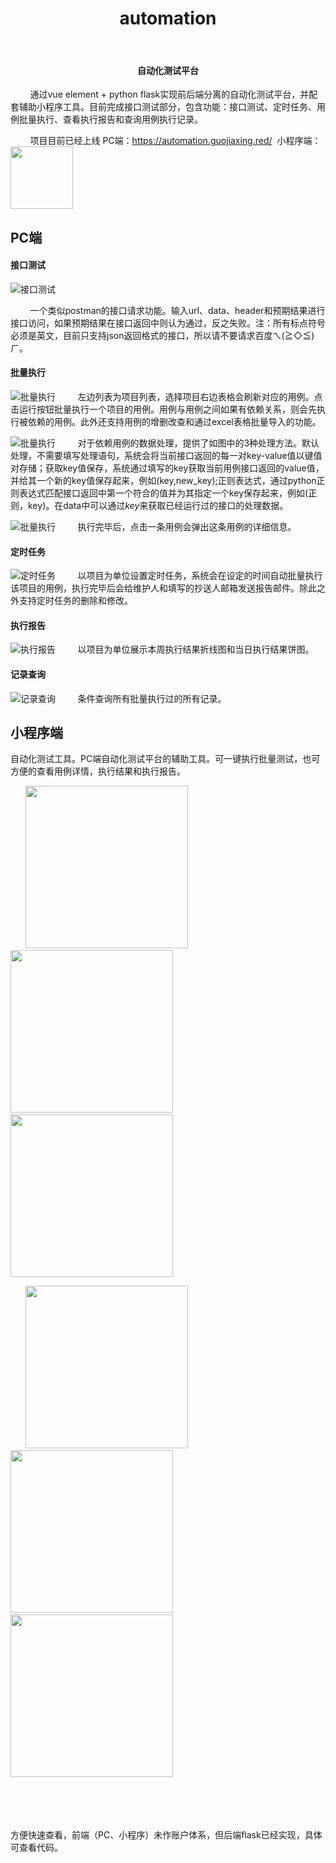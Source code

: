<h1 align="center">automation</h1>
<br>
<h4 align="center">自动化测试平台</h4>

&nbsp;&nbsp;&nbsp;&nbsp;&nbsp;&nbsp;&nbsp;&nbsp;通过vue element + python flask实现前后端分离的自动化测试平台，并配套辅助小程序工具。目前完成接口测试部分，包含功能：接口测试、定时任务、用例批量执行、查看执行报告和查询用例执行记录。

&nbsp;&nbsp;&nbsp;&nbsp;&nbsp;&nbsp;&nbsp;&nbsp;项目目前已经上线 PC端：https://automation.guojiaxing.red/ &nbsp;小程序端：<img src="https://github.com/guojiaxing1995/automation/blob/master/github_img/wei-mini.jpg" width="100"/>

## PC端
#### 接口测试
![接口测试](https://github.com/guojiaxing1995/automation/blob/master/github_img/接口测试.jpg)

&nbsp;&nbsp;&nbsp;&nbsp;&nbsp;&nbsp;&nbsp;&nbsp;一个类似postman的接口请求功能。输入url、data、header和预期结果进行接口访问，如果预期结果在接口返回中则认为通过，反之失败。注：所有标点符号必须是英文，目前只支持json返回格式的接口，所以请不要请求百度ㄟ(≧◇≦)ㄏ。

#### 批量执行
![批量执行](https://github.com/guojiaxing1995/automation/blob/master/github_img/批量执行1.jpg)
&nbsp;&nbsp;&nbsp;&nbsp;&nbsp;&nbsp;&nbsp;&nbsp;左边列表为项目列表，选择项目右边表格会刷新对应的用例。点击运行按钮批量执行一个项目的用例。用例与用例之间如果有依赖关系，则会先执行被依赖的用例。此外还支持用例的增删改查和通过excel表格批量导入的功能。

![批量执行](https://github.com/guojiaxing1995/automation/blob/master/github_img/批量执行2.jpg)
&nbsp;&nbsp;&nbsp;&nbsp;&nbsp;&nbsp;&nbsp;&nbsp;对于依赖用例的数据处理，提供了如图中的3种处理方法。默认处理，不需要填写处理语句，系统会将当前接口返回的每一对key-value值以键值对存储；获取key值保存，系统通过填写的key获取当前用例接口返回的value值，并给其一个新的key值保存起来，例如(key,new_key);正则表达式，通过python正则表达式匹配接口返回中第一个符合的值并为其指定一个key保存起来，例如(正则，key)。在data中可以通过$key$来获取已经运行过的接口的处理数据。

![批量执行](https://github.com/guojiaxing1995/automation/blob/master/github_img/批量执行3.jpg)
&nbsp;&nbsp;&nbsp;&nbsp;&nbsp;&nbsp;&nbsp;&nbsp;执行完毕后，点击一条用例会弹出这条用例的详细信息。

#### 定时任务
![定时任务](https://github.com/guojiaxing1995/automation/blob/master/github_img/定时任务.jpg)
&nbsp;&nbsp;&nbsp;&nbsp;&nbsp;&nbsp;&nbsp;&nbsp;以项目为单位设置定时任务，系统会在设定的时间自动批量执行该项目的用例，执行完毕后会给维护人和填写的抄送人邮箱发送报告邮件。除此之外支持定时任务的删除和修改。

#### 执行报告
![执行报告](https://github.com/guojiaxing1995/automation/blob/master/github_img/执行报告.jpg)
&nbsp;&nbsp;&nbsp;&nbsp;&nbsp;&nbsp;&nbsp;&nbsp;以项目为单位展示本周执行结果折线图和当日执行结果饼图。

#### 记录查询
![记录查询](https://github.com/guojiaxing1995/automation/blob/master/github_img/记录查询.jpg)
&nbsp;&nbsp;&nbsp;&nbsp;&nbsp;&nbsp;&nbsp;&nbsp;条件查询所有批量执行过的所有记录。

## 小程序端
自动化测试工具。PC端自动化测试平台的辅助工具。可一键执行批量测试，也可方便的查看用例详情，执行结果和执行报告。


&nbsp;&nbsp;&nbsp;&nbsp;&nbsp;&nbsp;<img src="https://github.com/guojiaxing1995/automation/blob/master/github_img/1.jpg" width="260"/>&nbsp;&nbsp;&nbsp;&nbsp;&nbsp;&nbsp;<img src="https://github.com/guojiaxing1995/automation/blob/master/github_img/2.jpg" width="260"/>&nbsp;&nbsp;&nbsp;&nbsp;&nbsp;&nbsp;<img src="https://github.com/guojiaxing1995/automation/blob/master/github_img/3.jpg" width="260" />


&nbsp;&nbsp;&nbsp;&nbsp;&nbsp;&nbsp;<img src="https://github.com/guojiaxing1995/automation/blob/master/github_img/4.jpg" width="260"/>&nbsp;&nbsp;&nbsp;&nbsp;&nbsp;&nbsp;<img src="https://github.com/guojiaxing1995/automation/blob/master/github_img/5.jpg" width="260"/>&nbsp;&nbsp;&nbsp;&nbsp;&nbsp;&nbsp;<img src="https://github.com/guojiaxing1995/automation/blob/master/github_img/6.jpg" width="260" />

<br><br><br><br>
方便快速查看，前端（PC、小程序）未作账户体系，但后端flask已经实现，具体可查看代码。
